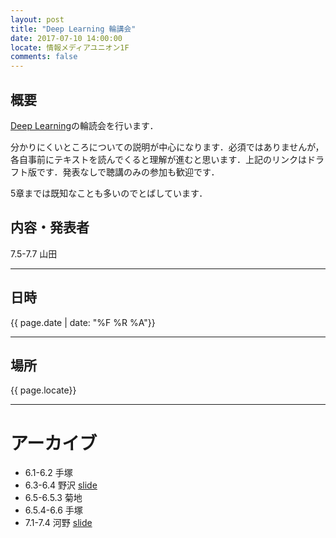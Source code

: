 ```yaml
---
layout: post
title: "Deep Learning 輪講会"
date: 2017-07-10 14:00:00
locate: 情報メディアユニオン1F
comments: false
---
```


## 概要

[Deep Learning](http://www.deeplearningbook.org/)の輪読会を行います．

分かりにくいところについての説明が中心になります．必須ではありませんが，各自事前にテキストを読んでくると理解が進むと思います．上記のリンクはドラフト版です．発表なしで聴講のみの参加も歓迎です．

5章までは既知なことも多いのでとばしています．

## 内容・発表者

7.5-7.7 山田

- - -

## 日時

{{ page.date | date: "%F %R %A"}}

- - -

## 場所

{{ page.locate}}

- - -


# アーカイブ

- 6.1-6.2 手塚
- 6.3-6.4 野沢 [slide](https://speakerdeck.com/nzw0301/deep-learning-6-dot-3-6-dot-4)
- 6.5-6.5.3 菊地
- 6.5.4-6.6 手塚
- 7.1-7.4  河野 [slide](https://www.slideshare.net/ShinsakuKono/deep-learningbook-chap7)
